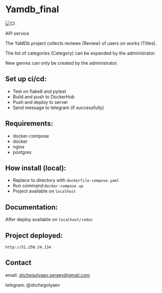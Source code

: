 # Yamdb_final
![CI](https://github.com/Shchegolyaev/yamdb_final/workflows/CI/badge.svg?branch=master&event=push)

API service

The YaMDb project collects reviews (Review) of users on works (Titles). 

The list of categories (Category) can be expanded by the administrator.


New genres can only be created by the administrator.

## Set up ci/cd:
* Test on flake8 and pytest
* Build and push to DockerHub
* Push and deploy to server
* Send message to telegram (if successfully)


## Requirements:
* docker-compose
* docker
* nginx
* postgres

## How install (local):

* Replace to directory with ```dockerfile-compose.yaml```
* Run command:```docker-compose up```
* Project available on ```localhost```

## Documentation:
After deploy available on ```localhost/redoc```

## Project deployed:
```http://51.250.24.134```
## Contact
email: shchegolyaev.sergey@gmail.com

telegram: @shchegolyaev